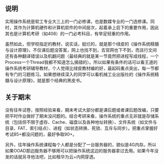 ## 说明

实用操作系统是软工专业大三上的一门必修课，也是数媒专业的一门选修课。同时，其作为计算机硬件和计算机软件的中间层次，起着承上启下的重要作用，因此其也是计算机考研（如408）的一门必考科目，有举足轻重的作用。

虽然如此，但学校指定的教材，说实话，挺烂的，就是那个绿皮的《操作系统精髓与设计原理》，不仅课后题没答案，网上也找不到，去官网也下不到，而且行文间还有各种翻译错误以及机翻问题（最经典的就是某一节竟然把进程写成线程，一个Process一个Thread我都不知道怎么搞错的）。所以如果有条件的话可以看王道的操作系统考研辅导教材，个人觉得比绿皮教材编的好，最起码重点突出，每一节都有专门的习题练习。如果想继续深入的同学可以看机械工业出版社的《操作系统精髓与设计原理》，就是那个经典的黑皮书。

## 关于期末

没有往年试卷，按照经验来看，期末考试大部分都是课后题或者课后题改编，只要把平时作业做好了期末没问题的。结合考研来看，操作系统的重点无非就是存储系统（包括但不限于虚存、Cache、磁盘以及各种地址转换）、文件系统（如文件与目录、FAT、索引结点）、进程（如状态转换、死锁、互斥与同步）。把重点掌握好考试85+都没问题的，最好争取90+。

另外，往年操作系统课程每个人都是分配了一台服务器的，貌似是4G内存。所以如果OOAD那边服务器不够用可以把操作系统这边的服务器拿过去用。如果今年没发的话就另寻他法吧，比如租华为云+内网穿透。